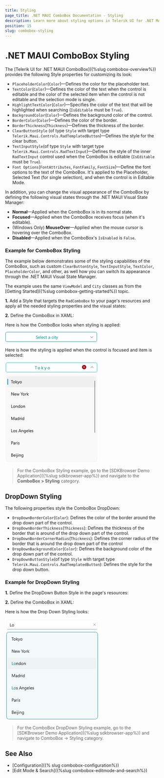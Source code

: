 ```yaml
---
title: Styling
page_title: .NET MAUI ComboBox Documentation - Styling
description: Learn more about styling options in Telerik UI for .NET MAUI ComboBox control.
position: 15
slug: combobox-styling
---
```


# .NET MAUI ComboBox Styling

The [Telerik UI for .NET MAUI ComboBox]({%slug combobox-overview%}) provides the following Style properties for customizing its look:

* `PlaceholderColor`(`Color`)&mdash;Defines the color for the placeholder text.
* `TextColor`(`Color`)&mdash;Defines the color of the text when the control is editable and the color of the selected item when the control is not editable and the selection mode is single.
* `HighlightTextColor`(`Color`)&mdash;Specifies the color of the text that will be highlighted when searching (`IsEditable` must be `True`).
* `BackgroundColor`(`Color`)&mdash;Defines the background color of the control.
* `BorderColor`(`Color`)&mdash;Defines the color of the border.
* `BorderThickness`(`Thickness`)&mdash;Defines the thickness of the border.
* `ClearButtonStyle` (of type `Style` with target type `Telerik.Maui.Controls.RadTemplatedButton`)&mdash;Defines the style for the clear button.
* `TextInputStyle`(of type `Style` with target type `Telerik.Maui.Controls.RadTextInput`)&mdash;Defines the style of the inner `RadTextInput` control used when the ComboBox is editable (`IsEditable` must be `True`).
* `Font Options`(`FontAttributes`, `FontFamily`, `FontSize`)&mdash;Define the font options to the text of the ComboBox. It's applied to the Placeholder, Selected Text (for single selection), and when the control is in Editable Mode.

In addition, you can change the visual appearance of the ComboBox by defining the following visual states through the .NET MAUI Visual State Manager:

* **Normal**&mdash;Applied when the ComboBox is in its normal state.
* **Focused**&mdash;Applied when the ComboBox receives focus (when it's editable).
* (Windows Only) **MouseOver**&mdash;Applied when the mouse cursor is hovering over the ComboBox.
* **Disabled**&mdash;Applied when the ComboBox's `IsEnabled` is `False`.

### Example for ComboBox Styling

The example below demonstrates some of the styling capabilities of the ComboBox, such as custom `ClearButtonStyle`, `TextInputStyle`, `TextColor`, `PlaceholderColor`, and other, as well how you can switch its appearance through the .NET MAUI Visual State Manager.

The example uses the same `ViewModel` and `City` classes as from the [Getting Started]({%slug combobox-getting-started%}) topic.

**1.** Add a Style that targets the `RadComboBox` to your page's resources and apply all the needed styling properties and the visual states:

<snippet id='combobox-custom-styles' />

**2.** Define the ComboBox in XAML:

<snippet id='combobox-styling-xaml'/>

Here is how the ComboBox looks when styling is applied:

![.NET MAUI ComboBox Styling](images/combobox-styling.png)

Here is how the styling is applied when the control is focused and item is selected:

![.NET MAUI ComboBox Styling on Selected Item](images/combobox-styling-focused.png)

> For the ComboBox Styling example, go to the [SDKBrowser Demo Application]({%slug sdkbrowser-app%}) and navigate to the **ComboBox > Styling** category.

## DropDown Styling

The following properties style the ComboBox DropDown:

* `DropDownBorderColor`(`Color`): Defines the color of the border around the drop down part of the control.
* `DropDownBorderThickness`(`Thickness`): Defines the thickness of the border that is around of the drop down part of the control.
* `DropDownBorderCornerRadius`(`Thickness`): Defines the corner radius of the border that is around the drop down part of the control
* `DropDownBackgroundColor`(`Color`): Defines the background color of the drop down part of the control.
* `DropDownButtonStyle`(of type `Style` with target type `Telerik.Maui.Controls.RadTemplatedButton`): Defines the style for the drop down button.

### Example for DropDown Styling

**1.** Define the DropDown Button Style in the page's resources:

<snippet id='combobox-dropdownbutton-style'/>

**2.** Define the ComboBox in XAML:

<snippet id='combobox-dropdown-styling'/>

Here is how the Drop Down Styling looks:

![ComboBox Drop Down Style](images/combobox-drop-down-style.png)

> For the ComboBox DropDown Styling example, go to the [SDKBrowser Demo Application]({%slug sdkbrowser-app%}) and navigate to ComboBox -> Styling category.

## See Also

- [Configuration]({% slug combobox-configuration%})
- [Edit Mode & Search]({%slug combobox-editmode-and-search%})
